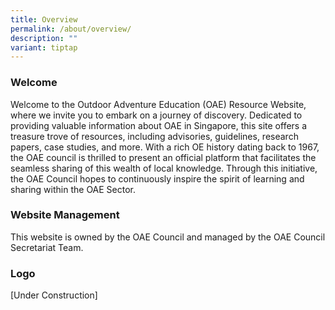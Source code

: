 ```yaml
---
title: Overview
permalink: /about/overview/
description: ""
variant: tiptap
---
```

<h3>Welcome</h3><p>Welcome to the Outdoor Adventure Education (OAE) Resource Website, where we invite you to embark on a journey of discovery. Dedicated to providing valuable information about OAE in Singapore, this site offers a treasure trove of resources, including advisories, guidelines, research papers, case studies, and more. With a rich OE history dating back to 1967, the OAE council is thrilled to present an official platform that facilitates the seamless sharing of this wealth of local knowledge. Through this initiative, the OAE Council hopes to continuously inspire the spirit of learning and sharing within the OAE Sector.</p><h3>Website Management</h3><p>This website is owned by the OAE Council and managed by the OAE Council Secretariat Team. </p><h3>Logo</h3><p>[Under Construction]</p><p></p>
